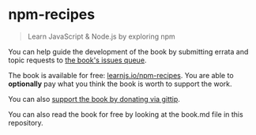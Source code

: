 # npm-recipes
> Learn JavaScript & Node.js by exploring npm

You can help guide the development of the book by submitting errata and topic requests to [the book's issues queue](https://github.com/learn-js/npm-recipes/issues).

The book is available for free: [learnjs.io/npm-recipes](http://learnjs.io/npm-recipes). You are able to **optionally** pay what you think the book is worth to support the work.

You can also [support the book by donating via gittip](https://www.gittip.com/sethvincent).

You can also read the book for free by looking at the book.md file in this repository.